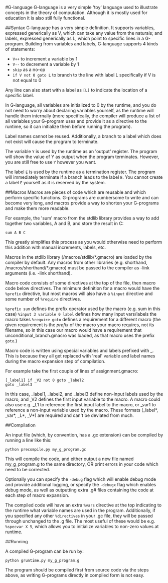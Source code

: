 #G-language
G-language is a very simple 'toy' language used to illustrate concepts in the theory of computation.
Although it is mostly used for education it is also still fully functional.

##Syntax
G-language has a very simple definition. It supports variables, expressed generically as V, which can take any value from the naturals; and labels, expressed generically as L, which point to specific lines in a G-program. Building from variables and labels, G-language supports 4 kinds of statements:

* `V++` to increment a variable by 1
* `V--` to decrement a variable by 1
* `skip` as a no-op
* `if V not 0 goto L` to branch to the line with label L specifically if V is not equal to 0

Any line can also start with a label as `[L]` to indicate the location of a specific label.

In G-language, all variables are initialized to 0 by the runtime, and you do not need to worry about declaring variables yourself, as the runtime will handle them internally (more specifically, the compiler will produce a list of all variables your G-program uses and provide it as a directive to the runtime, so it can initialize them before running the program).

Label names cannot be reused. Additionally, a branch to a label which does not exist will cause the program to terminate.

The variable `Y` is used by the runtime as an 'output' register. The program will show the value of Y as output when the program terminates. However, you are still free to use `Y` however you want.

The label `E` is used by the runtime as a termination register. The program will immediately terminate if a branch leads to the label `E`. You cannot create a label `E` yourself as it is reserved by the system.

##Macros
Macros are pieces of code which are reusable and which perform specific functions. G-programs are cumbersome to write and can become very long, and macros provide a way to shorten your G-programs and make them more readable.

For example, the 'sum' macro from the stdlib library provides a way to add together two variables, A and B, and store the result in C:

`sum A B C`

This greatly simplifies this process as you would otherwise need to perform this addition with manual increments, labels, etc.

Macros in the stdlib library (/macros/stdlib/\*.gmacro) are loaded by the compiler by default. Any macros from other libraries (e.g. shorthand, /macros/shorthand/\*.gmacro) must be passed to the compiler as -link arguments (i.e. -link shorthand).

Macro code consists of some directives at the top of the file, then macro code below directives. The minimum definition for a macro would have the `%prefix` directive, but most macros will also have a `%input` directive and some number of `%require` directives.

`%prefix sum` defines the prefix operator used by the macro (e.g. sum in this case)
`%input 3 variable 0 label` defines how many input vars/labels the macro takes
`%require goto` defines a requirement for a different macro (the given requirement is the *prefix* of the macro your macro requires, not its filename, so in this case our macro would have a requirement that unconditional_branch.gmacro was loaded, as that macro uses the prefix `goto`.)

Macro code is written using special variables and labels prefixed with \_. This is because they all get replaced with 'real' variable and label names during the macro expansion step of compilation.

For example take the first couple of lines of assignment.gmacro:

	[_label1] if _V2 not 0 goto _label2
	goto _label3

In this case, \_label1, \_label2, and \_label3 define non-input labels used by the macro, and \_V2 defines the first input variable to the macro. A macro could also use e.g. \_L1 to reference the first input label to the macro, or \_var1 to reference a non-input variable used by the macro. These formats (\_label\*, \_var\*, \_L\*, \_V\*) are required and can't be deviated from much.

##Compilation

An input file (which, by convention, has a .gc extension) can be compiled by running a line like this:

	python precompile.py my_g_program.gc

This will compile the code, and either output a new file named my_g_program.g to the same directory, OR print errors in your code which need to be corrected.

Optionally you can specify the `-debug` flag which will enable debug mode and provide additional logging, or specify the `-debugx` flag which enables debug mode, as well as outputting extra .g# files containing the code at each step of macro expansion.

The compiled code will have an extra `%vars` directive at the top indicating to the runtime what variable names are used in the program. Additionally, if you specified any other `%directives` in your .gc file, they will be passed through unchanged to the .g file. The most useful of these would be e.g. `%specvar X 5`, which allows you to initialize variables to non-zero values at runtime.

##Running

A compiled G-program can be run by:

	python gruntime.py my_g_program.g

The program should be compiled first from source code via the steps above, as writing G-programs directly in compiled form is not easy.